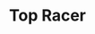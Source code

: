 ---
layout: page
title: Top Racer
description: Car racing game inspired by Subway Surfers. High scores, Powerups, Car Showroom. <br> <code>VB6</code>
category: game
---